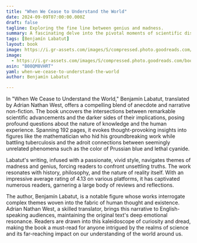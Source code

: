 ```yaml
---
title: "When We Cease to Understand the World"
date: 2024-09-09T07:00:00.000Z
draft: false
tagline: Exploring the fine line between genius and madness.
summary: A fascinating delve into the pivotal moments of scientific discovery and their consequential ripple effects in human history.
tags: [Benjamín Labatut]
layout: book
image: https://i.gr-assets.com/images/S/compressed.photo.goodreads.com/books/1639386003l/57141034._SX98_.jpg
image: 
  - https://i.gr-assets.com/images/S/compressed.photo.goodreads.com/books/1639386003l/57141034._SX98_.jpg
asin: "B08QM8VHRT"
yaml: when-we-cease-to-understand-the-world
author: Benjamín Labatut

---
```


In "When We Cease to Understand the World," Benjamín Labatut, translated by Adrian Nathan West, offers a compelling blend of anecdote and narrative non-fiction. The book uncovers the intersections between remarkable scientific advancements and the darker sides of their implications, posing profound questions about the nature of knowledge and the human experience. Spanning 192 pages, it evokes thought-provoking insights into figures like the mathematician who hid his groundbreaking work while battling tuberculosis and the adroit connections between seemingly unrelated phenomena such as the color of Prussian blue and lethal cyanide. 

Labatut's writing, infused with a passionate, vivid style, navigates themes of madness and genius, forcing readers to confront unsettling truths. The work resonates with history, philosophy, and the nature of reality itself. With an impressive average rating of 4.13 on various platforms, it has captivated numerous readers, garnering a large body of reviews and reflections.

The author, Benjamín Labatut, is a notable figure whose works interrogate complex themes woven into the fabric of human thought and existence. Adrian Nathan West, a skilled translator, brings this narrative to English-speaking audiences, maintaining the original text's deep emotional resonance. Readers are drawn into this kaleidoscope of curiosity and dread, making the book a must-read for anyone intrigued by the realms of science and its far-reaching impact on our understanding of the world around us.